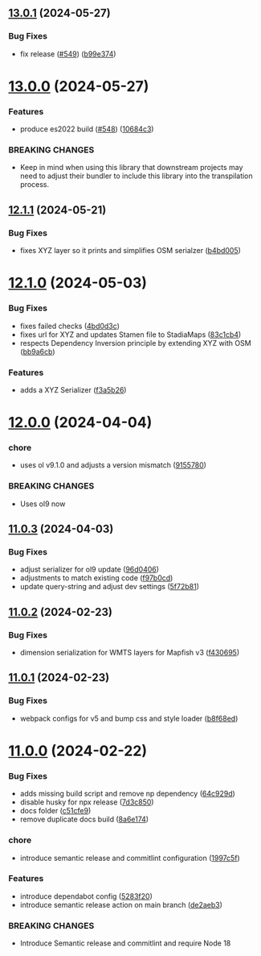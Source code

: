 ## [13.0.1](https://github.com/terrestris/mapfish-print-manager/compare/v13.0.0...v13.0.1) (2024-05-27)


### Bug Fixes

* fix release ([#549](https://github.com/terrestris/mapfish-print-manager/issues/549)) ([b99e374](https://github.com/terrestris/mapfish-print-manager/commit/b99e374ea4b723d64f5b7f8a43a5193668c2e974))

# [13.0.0](https://github.com/terrestris/mapfish-print-manager/compare/v12.1.1...v13.0.0) (2024-05-27)


### Features

* produce es2022 build ([#548](https://github.com/terrestris/mapfish-print-manager/issues/548)) ([10684c3](https://github.com/terrestris/mapfish-print-manager/commit/10684c333350b49d5fae0595bf33de5a822d7283))


### BREAKING CHANGES

* Keep in mind when using this library that
downstream projects may need to adjust their bundler to include
this library into the transpilation process.

## [12.1.1](https://github.com/terrestris/mapfish-print-manager/compare/v12.1.0...v12.1.1) (2024-05-21)


### Bug Fixes

* fixes XYZ layer so it prints and simplifies OSM serialzer ([b4bd005](https://github.com/terrestris/mapfish-print-manager/commit/b4bd005645dd52149a420df866649a40c94ce6c0))

# [12.1.0](https://github.com/terrestris/mapfish-print-manager/compare/v12.0.0...v12.1.0) (2024-05-03)


### Bug Fixes

* fixes failed checks ([4bd0d3c](https://github.com/terrestris/mapfish-print-manager/commit/4bd0d3c9d53470d294507319f2210e4c16a2d4a3))
* fixes url for XYZ and updates Stamen file to StadiaMaps ([83c1cb4](https://github.com/terrestris/mapfish-print-manager/commit/83c1cb4080895eb0c35207f2e6116255a1bcc31e))
* respects Dependency Inversion principle by extending XYZ with OSM ([bb9a6cb](https://github.com/terrestris/mapfish-print-manager/commit/bb9a6cb71f831a645d52eff4b1b1fa7c27cda377))


### Features

* adds a XYZ Serializer ([f3a5b26](https://github.com/terrestris/mapfish-print-manager/commit/f3a5b26e6474927343396f140dd06140f80e1173))

# [12.0.0](https://github.com/terrestris/mapfish-print-manager/compare/v11.0.3...v12.0.0) (2024-04-04)


### chore

* uses ol v9.1.0 and adjusts a version mismatch ([9155780](https://github.com/terrestris/mapfish-print-manager/commit/915578068138f55ecbe29603ee3530c22ab9553c))


### BREAKING CHANGES

* Uses ol9 now

## [11.0.3](https://github.com/terrestris/mapfish-print-manager/compare/v11.0.2...v11.0.3) (2024-04-03)


### Bug Fixes

* adjust serializer for ol9 update ([96d0406](https://github.com/terrestris/mapfish-print-manager/commit/96d040664cac14ff37e09cd5f58d2e1a21186b18))
* adjustments to match existing code ([f97b0cd](https://github.com/terrestris/mapfish-print-manager/commit/f97b0cdfae3bbb971e055ac02058034e5c825b4b))
* update query-string and adjust dev settings ([5f72b81](https://github.com/terrestris/mapfish-print-manager/commit/5f72b81af747df18b196c3ad02b863cebb952afd))

## [11.0.2](https://github.com/terrestris/mapfish-print-manager/compare/v11.0.1...v11.0.2) (2024-02-23)


### Bug Fixes

* dimension serialization for WMTS layers for Mapfish v3 ([f430695](https://github.com/terrestris/mapfish-print-manager/commit/f430695ab15d3b5abf1cb1d6317fd0c39b0b1990))

## [11.0.1](https://github.com/terrestris/mapfish-print-manager/compare/v11.0.0...v11.0.1) (2024-02-23)


### Bug Fixes

* webpack configs for v5 and bump css and style loader ([b8f68ed](https://github.com/terrestris/mapfish-print-manager/commit/b8f68edbb12b72e14ad04ca99b03186fe88fbd6a))

# [11.0.0](https://github.com/terrestris/mapfish-print-manager/compare/v10.1.0...v11.0.0) (2024-02-22)


### Bug Fixes

* adds missing build script and remove np dependency ([64c929d](https://github.com/terrestris/mapfish-print-manager/commit/64c929da8045c4d0761bed1fdcc4e4448c93d2fd))
* disable husky for npx release ([7d3c850](https://github.com/terrestris/mapfish-print-manager/commit/7d3c850708581bfa270d0643ec8fd2ec6dadaa6c))
* docs folder ([c51cfe9](https://github.com/terrestris/mapfish-print-manager/commit/c51cfe9f91b6612a3eee6e52826ac2276f3a722e))
* remove duplicate docs build ([8a6e174](https://github.com/terrestris/mapfish-print-manager/commit/8a6e17443c3a0d407106fd0d84b805608e1fff8b))


### chore

* introduce semantic release and commitlint configuration ([1997c5f](https://github.com/terrestris/mapfish-print-manager/commit/1997c5f45af0579e83ee11ec6c38bc438912efce))


### Features

* introduce dependabot config ([5283f20](https://github.com/terrestris/mapfish-print-manager/commit/5283f209774017c19105b32c42aba4e1e906d399))
* introduce semantic release action on main branch ([de2aeb3](https://github.com/terrestris/mapfish-print-manager/commit/de2aeb38faf21e278252282c31a2f9bcaf8de241))


### BREAKING CHANGES

* Introduce Semantic release and commitlint and require
Node 18
